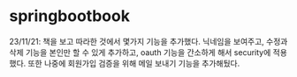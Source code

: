 # springbootbook
23/11/21: 책을 보고 따라한 것에서 몇가지 기능을 추가했다. 닉네임을 보여주고, 수정과 삭제 기능을 본인만 할 수 있게 추가하고, oauth 기능을 간소하게 해서 security에 적용했다. 또한 나중에 회원가입 검증을 위해 메일 보내기 기능을 추가해뒀다.
